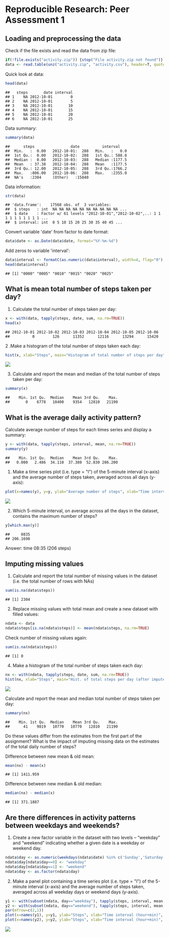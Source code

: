 # Reproducible Research: Peer Assessment 1



## Loading and preprocessing the data

Check if the file exists and read the data from zip file:


```r
if(!file.exists("activity.zip")) {stop("File activity.zip not found")}
data <- read.table(unz("activity.zip", "activity.csv"), header=T, quote="\"", sep=",")
```

Quick look at data:


```r
head(data)
```

```
##   steps       date interval
## 1    NA 2012-10-01        0
## 2    NA 2012-10-01        5
## 3    NA 2012-10-01       10
## 4    NA 2012-10-01       15
## 5    NA 2012-10-01       20
## 6    NA 2012-10-01       25
```

Data summary:


```r
summary(data)
```

```
##      steps                date          interval     
##  Min.   :  0.00   2012-10-01:  288   Min.   :   0.0  
##  1st Qu.:  0.00   2012-10-02:  288   1st Qu.: 588.8  
##  Median :  0.00   2012-10-03:  288   Median :1177.5  
##  Mean   : 37.38   2012-10-04:  288   Mean   :1177.5  
##  3rd Qu.: 12.00   2012-10-05:  288   3rd Qu.:1766.2  
##  Max.   :806.00   2012-10-06:  288   Max.   :2355.0  
##  NA's   :2304     (Other)   :15840
```

Data information:


```r
str(data)
```

```
## 'data.frame':	17568 obs. of  3 variables:
##  $ steps   : int  NA NA NA NA NA NA NA NA NA NA ...
##  $ date    : Factor w/ 61 levels "2012-10-01","2012-10-02",..: 1 1 1 1 1 1 1 1 1 1 ...
##  $ interval: int  0 5 10 15 20 25 30 35 40 45 ...
```

Convert variable 'date' from factor to date format:


```r
data$date <- as.Date(data$date, format="%Y-%m-%d")
```

Add zeros to variable 'interval':


```r
data$interval <- formatC(as.numeric(data$interval), width=4, flag="0")
head(data$interval)
```

```
## [1] "0000" "0005" "0010" "0015" "0020" "0025"
```


## What is mean total number of steps taken per day?

1. Calculate the total number of steps taken per day:


```r
x <- with(data, tapply(steps, date, sum, na.rm=TRUE))
head(x)
```

```
## 2012-10-01 2012-10-02 2012-10-03 2012-10-04 2012-10-05 2012-10-06 
##          0        126      11352      12116      13294      15420
```

2 .Make a histogram of the total number of steps taken each day:


```r
hist(x, xlab="Steps", main="Histogram of total number of steps per day")
```

![](Figs/unnamed-chunk-8-1.png)<!-- -->

3. Calculate and report the mean and median of the total number of steps taken per day:


```r
summary(x)
```

```
##    Min. 1st Qu.  Median    Mean 3rd Qu.    Max. 
##       0    6778   10400    9354   12810   21190
```

## What is the average daily activity pattern?

Calculate average number of steps for each times series and display a summary:


```r
y <- with(data, tapply(steps, interval, mean, na.rm=TRUE))
summary(y)
```

```
##    Min. 1st Qu.  Median    Mean 3rd Qu.    Max. 
##   0.000   2.486  34.110  37.380  52.830 206.200
```

1. Make a time series plot (i.e. type = "l") of the 5-minute interval (x-axis) and the average number of steps taken, averaged across all days (y-axis):


```r
plot(x=names(y), y=y, ylab="Average number of steps", xlab="Time interval (hour+min)", type="l" )
```

![](Figs/unnamed-chunk-11-1.png)<!-- -->

2. Which 5-minute interval, on average across all the days in the dataset, contains the maximum number of steps?



```r
y[which.max(y)]
```

```
##     0835 
## 206.1698
```

Answer: time 08:35 (206 steps)

## Imputing missing values

1. Calculate and report the total number of missing values in the dataset (i.e. the total number of rows with NAs)


```r
sum(is.na(data$steps))
```

```
## [1] 2304
```

2. Replace missing values with total mean and create a new dataset with filled values:


```r
ndata <- data
ndata$steps[is.na(ndata$steps)] <- mean(ndata$steps, na.rm=TRUE)
```

Check number of missing values again:


```r
sum(is.na(ndata$steps))
```

```
## [1] 0
```

4. Make a histogram of the total number of steps taken each day:


```r
nx <- with(ndata, tapply(steps, date, sum, na.rm=TRUE))
hist(nx, xlab="Steps", main="Hist. of total steps per day (after impute of missing values)")
```

![](Figs/unnamed-chunk-16-1.png)<!-- -->

Calculate and report the mean and median total number of steps taken per day: 


```r
summary(nx)
```

```
##    Min. 1st Qu.  Median    Mean 3rd Qu.    Max. 
##      41    9819   10770   10770   12810   21190
```

Do these values differ from the estimates from the first part of the assignment? What is the impact of imputing missing data on the estimates of the total daily number of steps?

Difference between new mean & old mean:


```r
mean(nx) - mean(x)
```

```
## [1] 1411.959
```

Difference between new median & old median:


```r
median(nx) - median(x)
```

```
## [1] 371.1887
```



## Are there differences in activity patterns between weekdays and weekends?

1. Create a new factor variable in the dataset with two levels – “weekday” and “weekend” indicating whether a given date is a weekday or weekend day.


```r
ndata$day <- as.numeric(weekdays(ndata$date) %in% c('Sunday','Saturday'))
ndata$day[ndata$day==0] <- "weekday"
ndata$day[ndata$day==1] <- "weekend"
ndata$day <- as.factor(ndata$day)
```


2. Make a panel plot containing a time series plot (i.e. type = "l") of the 5-minute interval (x-axis) and the average number of steps taken, averaged across all weekday days or weekend days (y-axis). 


```r
y1 <- with(subset(ndata, day=="weekday"), tapply(steps, interval, mean, na.rm=TRUE))
y2 <- with(subset(ndata, day=="weekend"), tapply(steps, interval, mean, na.rm=TRUE))
par(mfrow=c(2,1)) 
plot(x=names(y1), y=y1, ylab="Steps", xlab="Time interval (hour+min)", col="black", main="Average number of steps over weekdays", type="l")
plot(x=names(y2), y=y2, ylab="Steps", xlab="Time interval (hour+min)", col="blue", main="Average number of steps over weekends", type="l")
```

![](Figs/unnamed-chunk-21-1.png)<!-- -->
